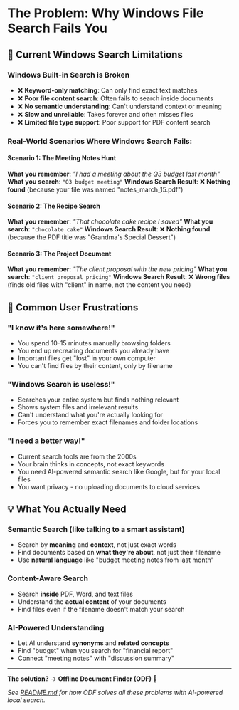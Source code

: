 # The Problem: Why Windows File Search Fails You

## 🚫 Current Windows Search Limitations

### **Windows Built-in Search is Broken**
- ❌ **Keyword-only matching**: Can only find exact text matches
- ❌ **Poor file content search**: Often fails to search inside documents
- ❌ **No semantic understanding**: Can't understand context or meaning
- ❌ **Slow and unreliable**: Takes forever and often misses files
- ❌ **Limited file type support**: Poor support for PDF content search

### **Real-World Scenarios Where Windows Search Fails:**

#### Scenario 1: The Meeting Notes Hunt
**What you remember**: *"I had a meeting about the Q3 budget last month"*
**What you search**: `"Q3 budget meeting"`
**Windows Search Result**: ❌ **Nothing found** (because your file was named "notes_march_15.pdf")

#### Scenario 2: The Recipe Search
**What you remember**: *"That chocolate cake recipe I saved"*
**What you search**: `"chocolate cake"`
**Windows Search Result**: ❌ **Nothing found** (because the PDF title was "Grandma's Special Dessert")

#### Scenario 3: The Project Document
**What you remember**: *"The client proposal with the new pricing"*
**What you search**: `"client proposal pricing"`
**Windows Search Result**: ❌ **Wrong files** (finds old files with "client" in name, not the content you need)

## 😤 Common User Frustrations

### **"I know it's here somewhere!"**
- You spend 10-15 minutes manually browsing folders
- You end up recreating documents you already have
- Important files get "lost" in your own computer
- You can't find files by their content, only by filename

### **"Windows Search is useless!"**
- Searches your entire system but finds nothing relevant
- Shows system files and irrelevant results
- Can't understand what you're actually looking for
- Forces you to remember exact filenames and folder locations

### **"I need a better way!"**
- Current search tools are from the 2000s
- Your brain thinks in concepts, not exact keywords
- You need AI-powered semantic search like Google, but for your local files
- You want privacy - no uploading documents to cloud services

## 💡 What You Actually Need

### **Semantic Search** (like talking to a smart assistant)
- Search by **meaning** and **context**, not just exact words
- Find documents based on **what they're about**, not just their filename
- Use **natural language** like "budget meeting notes from last month"

### **Content-Aware Search**
- Search **inside** PDF, Word, and text files
- Understand the **actual content** of your documents
- Find files even if the filename doesn't match your search

### **AI-Powered Understanding**
- Let AI understand **synonyms** and **related concepts**
- Find "budget" when you search for "financial report"
- Connect "meeting notes" with "discussion summary"

---

**The solution?** → **Offline Document Finder (ODF)** 🎯

*See [README.md](README.md) for how ODF solves all these problems with AI-powered local search.*